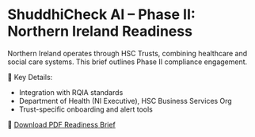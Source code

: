 # ShuddhiCheck AI – Phase II: Northern Ireland Readiness

Northern Ireland operates through HSC Trusts, combining healthcare and social care systems. This brief outlines Phase II compliance engagement.

📌 Key Details:
- Integration with RQIA standards
- Department of Health (NI Executive), HSC Business Services Org
- Trust-specific onboarding and alert tools

📄 [Download PDF Readiness Brief](./ShuddhiCheckAI_PhaseII_NorthernIreland_Readiness.pdf)
